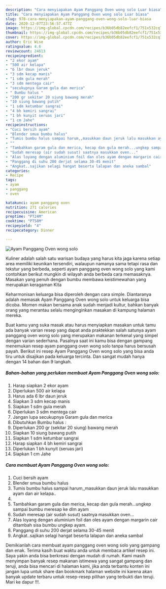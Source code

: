 ```yaml
---
description: "Cara menyiapakan Ayam Panggang Oven wong solo Luar biasa"
title: "Cara menyiapakan Ayam Panggang Oven wong solo Luar biasa"
slug: 970-cara-menyiapakan-ayam-panggang-oven-wong-solo-luar-biasa
date: 2020-12-07T23:56:57.477Z
image: https://img-global.cpcdn.com/recipes/b36b05db82eefcf1/751x532cq70/ayam-panggang-oven-wong-solo-foto-resep-utama.jpg
thumbnail: https://img-global.cpcdn.com/recipes/b36b05db82eefcf1/751x532cq70/ayam-panggang-oven-wong-solo-foto-resep-utama.jpg
cover: https://img-global.cpcdn.com/recipes/b36b05db82eefcf1/751x532cq70/ayam-panggang-oven-wong-solo-foto-resep-utama.jpg
author: Eric Wise
ratingvalue: 4.6
reviewcount: 24613
recipeingredient:
- "2 ekor ayam"
- "500 air kelapa"
- "6 lbr daun jeruk"
- "3 sdm kecap manis"
- "1 sdm gula merah"
- "3 sdm mentega cair"
- "secukupnya Garam gula dan merica"
- " Bumbu halus "
- "200 gr sekitar 20 siung bawang merah"
- "10 siung bawang putih"
- "1 sdm ketumbar sangrai"
- "4 bh kemiri sangrai"
- "1 bh kunyit seruas jari"
- "1 cm Jahe"
recipeinstructions:
- "Cuci bersih ayam"
- "Blender smua bumbu halus"
- "Tumis bumbu halus sampai harum,,masukkan daun jeruk lalu masukkan ayam dan air kelapa.."
- ""
- "Tambahkan garam gula dan merica, kecap dan gula merah...ungkep sampai bumbu meresap ke dlm ayam"
- "Sudah meresap (air sudah susut) saatnya masukkan oven..."
- "Alas loyang dengan aluminium foil dan oles ayam dengan margarin cair ditambah sisa bumbu ungkep ayam."
- "Panggang di suhu 200 derjat selama 30-45 menit"
- "Angkat..sajikan selagi hangat beserta lalapan dan aneka sambal"
categories:
- Recipe
tags:
- ayam
- panggang
- oven

katakunci: ayam panggang oven 
nutrition: 271 calories
recipecuisine: American
preptime: "PT24M"
cooktime: "PT58M"
recipeyield: "4"
recipecategory: Dinner

---
```



![Ayam Panggang Oven wong solo](https://img-global.cpcdn.com/recipes/b36b05db82eefcf1/751x532cq70/ayam-panggang-oven-wong-solo-foto-resep-utama.jpg)

Kuliner adalah salah satu warisan budaya yang harus kita jaga karena setiap area memiliki keunikan tersendiri, walaupun namanya sama tetapi rasa dan tekstur yang berbeda, seperti ayam panggang oven wong solo yang kami contohkan berikut mungkin di wilayah anda berbeda cara memasaknya. Masakan yang penuh dengan bumbu membawa keistimewahan yang merupakan keragaman Kita

Keharmonisan keluarga bisa diperoleh dengan cara simple. Diantaranya adalah memasak Ayam Panggang Oven wong solo untuk keluarga bisa dicoba. Momen makan bersama anak sudah menjadi kultur, bahkan banyak orang yang merantau selalu menginginkan masakan di kampung halaman mereka.



Buat kamu yang suka masak atau harus menyiapkan masakan untuk tamu ada banyak varian resep yang dapat anda praktekkan salah satunya ayam panggang oven wong solo yang merupakan makanan terkenal yang simpel dengan varian sederhana. Pasalnya saat ini kamu bisa dengan gampang menemukan resep ayam panggang oven wong solo tanpa harus bersusah payah.
Berikut ini resep Ayam Panggang Oven wong solo yang bisa anda tiru untuk disajikan pada keluarga tercinta. Dan sangat mudah hanya dengan 14 bahan dan 9 langkah.


<!--inarticleads1-->

##### Bahan-bahan yang perlukan membuat Ayam Panggang Oven wong solo:

1. Harap siapkan 2 ekor ayam
1. Diperlukan 500 air kelapa
1. Harus ada 6 lbr daun jeruk
1. Siapkan 3 sdm kecap manis
1. Siapkan 1 sdm gula merah
1. Diperlukan 3 sdm mentega cair
1. Jangan lupa secukupnya Garam gula dan merica
1. Dibutuhkan  Bumbu halus :
1. Diperlukan 200 gr (sekitar 20 siung) bawang merah
1. Siapkan 10 siung bawang putih
1. Siapkan 1 sdm ketumbar sangrai
1. Harap siapkan 4 bh kemiri sangrai
1. Diperlukan 1 bh kunyit (seruas jari)
1. Siapkan 1 cm Jahe




<!--inarticleads2-->

##### Cara membuat  Ayam Panggang Oven wong solo:

1. Cuci bersih ayam
1. Blender smua bumbu halus
1. Tumis bumbu halus sampai harum,,masukkan daun jeruk lalu masukkan ayam dan air kelapa..
1. 
1. Tambahkan garam gula dan merica, kecap dan gula merah...ungkep sampai bumbu meresap ke dlm ayam
1. Sudah meresap (air sudah susut) saatnya masukkan oven...
1. Alas loyang dengan aluminium foil dan oles ayam dengan margarin cair ditambah sisa bumbu ungkep ayam.
1. Panggang di suhu 200 derjat selama 30-45 menit
1. Angkat..sajikan selagi hangat beserta lalapan dan aneka sambal




Demikianlah cara membuat ayam panggang oven wong solo yang gampang dan enak. Terima kasih buat waktu anda untuk membaca artikel resep ini. Saya yakin anda bisa berkreasi dengan mudah di rumah. Kami masih menyimpan banyak resep makanan istimewa yang sangat gampang dan teruji, anda bisa mencari di halaman kami, jika anda terbantu konten ini jangan lupa untuk share dan bookmark halaman website ini karena akan banyak update terbaru untuk resep-resep pilihan yang terbukti dan teruji. Mari ke dapur !!!. 
